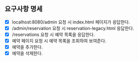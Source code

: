 ## 요구사항 명세

- [x] localhost:8080/admin 요청 시 index.html 페이지가 응답한다.
- [x] /admin/reservation 요청 시 reservation-legacy.html 응답한다.
- [x] /reservations 요청 시 예약 목록을 응답한다.
- [x] 예약 페이지 요청 시 예약 목록을 조회하여 보여준다.
- [x] 예약을 추가한다.
- [x] 예약을 삭제한다.
